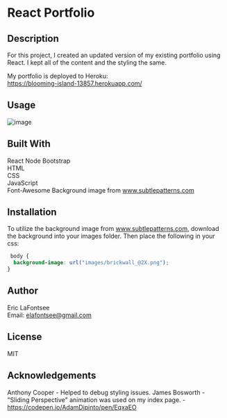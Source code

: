 # React Portfolio

## Description
For this project, I created an updated version of my existing portfolio using React.
I kept all of the content and the styling the same.


My portfolio is deployed to Heroku:  
https://blooming-island-13857.herokuapp.com/

## Usage
![image](assets/images/Portfolio-Demo.gif)

## Built With
React
Node
Bootstrap  
HTML  
CSS  
JavaScript  
Font-Awesome
Background image from www.subtlepatterns.com 

## Installation
To utilize the background image from www.subtlepatterns.com, download the background into your images folder. Then place the following in your css:

```css
 body {
  background-image: url("images/brickwall_@2X.png");
}
```


 ## Author
 Eric LaFontsee   
 Email: elafontsee@gmail.com
  
## License
  MIT

## Acknowledgements
Anthony Cooper - Helped to debug styling issues.
James Bosworth - "Sliding Perspective" animation was used on my index page.
    - https://codepen.io/AdamDipinto/pen/EqxaEO
